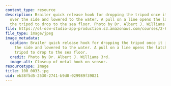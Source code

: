 ```yaml
---
content_type: resource
description: Brailer quick release hook for dropping the tripod once it is lifted
  over the side and lowered to the water. A pull on a line opens the latch allowing
  the tripod to drop to the sea floor. Photo by Dr. Albert J. Williams 3rd.
file: https://ol-ocw-studio-app-production.s3.amazonaws.com/courses/2-693-principles-of-oceanographic-instrument-systems-sensors-and-measurements-13-998-spring-2004/eb38f5d525302741b9d0029989f39821_100_0033.jpg
file_type: image/jpeg
image_metadata:
  caption: Brailer quick release hook for dropping the tripod once it is lifted over
    the side and lowered to the water. A pull on a line opens the latch allowing the
    tripod to drop to the sea floor.
  credit: Photo by Dr. Albert J. Williams 3rd.
  image-alt: Closeup of metal hook on sensor.
resourcetype: Image
title: 100_0033.jpg
uid: eb38f5d5-2530-2741-b9d0-029989f39821
---
```

